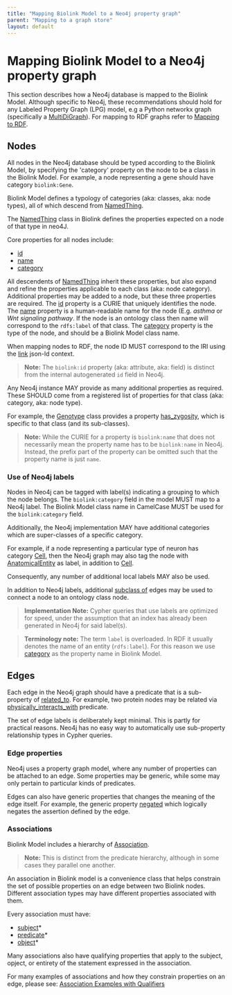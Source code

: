 ```yaml
---
title: "Mapping Biolink Model to a Neo4j property graph"
parent: "Mapping to a graph store"
layout: default
---
```


# Mapping Biolink Model to a Neo4j property graph

This section describes how a Neo4j database is mapped to the Biolink Model.
Although specific to Neo4j, these recommendations should hold for any Labeled Property Graph (LPG) model, 
e.g a Python networkx graph (specifically a [MultiDiGraph](https://networkx.github.io/documentation/stable/reference/classes/multidigraph.html)).
For mapping to RDF graphs refer to [Mapping to RDF](mapping-rdf.md).


## Nodes

All nodes in the Neo4j database should be typed according to the Biolink Model, by specifying the 'category'
property on the node to be a class in the Biolink Model. For example, a node representing a gene should have 
category `biolink:Gene`.  

Biolink Model defines a typology of categories (aka: classes, aka: node types), 
all of which descend from [NamedThing](../docs/NamedThing).

The [NamedThing](../docs/NamedThing) class in Biolink defines the properties expected on a node of that type in neo4J. 

Core properties for all nodes include:
 - [id](../docs/id)
 - [name](../docs/name)
 - [category](../docs/category)

All descendents of [NamedThing](../docs/NamedThing) inherit these properties, but also expand and refine the properties
applicable to each class (aka: node category).  Additional properties may be added to
a node, but these three properties are required.  The [id](../docs/id) property is a CURIE that uniquely identifies 
the node. The [name](../docs/name) property is a human-readable name for the node (E.g. *asthma* or *Wnt signaling
pathway*. If the node is an ontology class then name will correspond to the `rdfs:label` of that class.
The [category](../docs/category) property is the type of the node, and should be a Biolink Model class name.

When mapping nodes to RDF, the node ID MUST correspond to the IRI using the [link](prefix-map/biolink-model-prefix-map.json) json-ld context.

> **Note:** The `biolink:id` property (aka: attribute, aka: field) is distinct from the internal autogenerated `id` field in Neo4j.

Any Neo4j instance MAY provide as many additional properties as required.
These SHOULD come from a registered list of properties for that class (aka: category, aka: node type).

For example, the [Genotype](../docs/Genotype) class provides a property [has_zygosity](../docs/has_zygosity), which is specific to that class 
(and its sub-classes).


> **Note:** While the CURIE for a property is `biolink:name` that does not necessarily mean the property
> name has to be `biolink:name` in Neo4j. Instead, the prefix part of the property can be omitted such that
> the property name is just `name`.


### Use of Neo4j labels

Nodes in Neo4j can be tagged with label(s) indicating a grouping to which the node belongs.
The `biolink:category` field in the model MUST map to a Neo4j label.
The Biolink Model class name in CamelCase MUST be used for the `biolink:category` field.

Additionally, the Neo4j implementation MAY have additional categories which are super-classes of a 
specific category.
 
For example, if a node representing a particular type of neuron has category [Cell](../docs/Cell),
then the Neo4j graph may also tag the node with [AnatomicalEntity](../docs/AnatomicalEntity) as label, 
in addition to [Cell](../docs/Cell).

Consequently, any number of additional local labels MAY also be used.

In addition to Neo4j labels, additional [subclass of](../docs/subclass_of) edges may be used to connect a node
to an ontology class node.

> **Implementation Note:** Cypher queries that use labels are optimized for speed, under the assumption that
an index has already been generated in Neo4j for said label(s).

> **Terminology note:** The term `label` is overloaded. In RDF it usually denotes the name of an entity (`rdfs:label`).
For this reason we use [category](../docs/category) as the property name in Biolink Model.


## Edges

Each edge in the Neo4j graph should have a predicate that is a sub-property of [related_to](../docs/related_to).
For example, two protein nodes may be related via [physically_interacts_with](../docs/physically_interacts_with) predicate.

The set of edge labels is deliberately kept minimal. This is partly for practical reasons.
Neo4j has no easy way to automatically use sub-property relationship types in Cypher queries.

### Edge properties

Neo4j uses a property graph model, where any number of properties can be attached to an edge. 
Some properties may be generic, while some may only pertain to particular kinds of predicates.

Edges can also have generic properties that changes the meaning of the edge itself. 
For example, the generic property [negated](../docs/negated) which logically negates the assertion defined by the edge.

### Associations

Biolink Model includes a hierarchy of [Association](../docs/Association.html).

> **Note:** This is distinct from the predicate hierarchy, although in some cases they parallel one another.

An association in Biolink model is a convenience class that helps constrain the set of possible properties
on an edge between two Biolink nodes.  Different association types may have different properties associated with them.

Every association must have:
 - [subject](../docs/subject)*
 - [predicate](../docs/predicate)*
 - [object](../docs/object)*

Many associations also have qualifying properties that apply to the subject, opject, or entirety of the statement
expressed in the association.  

For many examples of associations and how they constrain properties on an edge, please see: 
[Association Examples with Qualifiers](association-examples-with-qualifiers.md)
